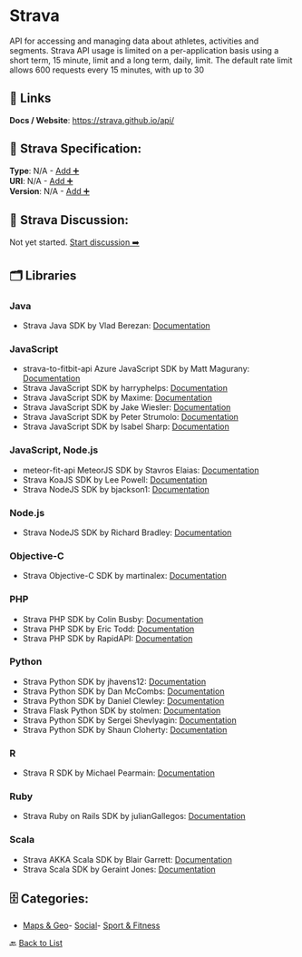 # Strava

API for accessing and managing data about athletes, activities and segments. Strava API usage is limited on a per-application basis using a short term, 15 minute, limit and a long term, daily, limit. The default rate limit allows 600 requests every 15 minutes, with up to 30

##  🔗 Links
**Docs / Website**: https://strava.github.io/api/

## 🧬 Strava Specification:
**Type**: N/A - [Add ➕](https://github.com/apis-list/apis-list/edit/main/apis/strava/strava.yaml)  
**URI**: N/A - [Add ➕](https://github.com/apis-list/apis-list/edit/main/apis/strava/strava.yaml)  
**Version**: N/A - [Add ➕](https://github.com/apis-list/apis-list/edit/main/apis/strava/strava.yaml)

## 💬 Strava Discussion:
Not yet started. [Start discussion ➡️](https://github.com/apis-list/apis-list/discussions/new)

## 🗂️ Libraries
### Java
- Strava Java SDK by Vlad Berezan: [Documentation](https://github.com/vberezan/st.utils-strava-api-wrapper)
### JavaScript
- strava-to-fitbit-api Azure JavaScript SDK by Matt Magurany: [Documentation](https://github.com/heymagurany/strava-to-fitbit-api)
- Strava JavaScript SDK by harryphelps: [Documentation](https://github.com/harryphelps/SportsDataVisualisation)
- Strava JavaScript SDK by Maxime: [Documentation](https://github.com/maximemhd/Maaxstats)
- Strava JavaScript SDK by Jake Wiesler: [Documentation](https://github.com/jakewies/just-chart-it)
- Strava JavaScript SDK by Peter Strumolo: [Documentation](https://github.com/pstrum/athletes-dashboard)
- Strava JavaScript SDK by Isabel Sharp: [Documentation](https://github.com/iss7/StravaWaxTracker)
### JavaScript, Node.js
- meteor-fit-api MeteorJS SDK by Stavros Elaias: [Documentation](https://github.com/selaias/meteor-fit-api)
- Strava KoaJS SDK by Lee Powell: [Documentation](https://github.com/leepowellcouk/koa-strava-api)
- Strava NodeJS SDK by bjackson1: [Documentation](https://github.com/bjackson1/strava_updater)
### Node.js
- Strava NodeJS SDK by Richard Bradley: [Documentation](https://github.com/chudley/node-strava)
### Objective-C
- Strava Objective-C SDK by martinalex: [Documentation](https://github.com/martinalex/WebServiceCall)
### PHP
- Strava PHP SDK by Colin Busby: [Documentation](https://github.com/cdbusby/activity-tracker)
- Strava PHP SDK by Eric Todd: [Documentation](https://github.com/dRockolla/GearSpy)
- Strava PHP SDK by RapidAPI: [Documentation](https://github.com/RapidSoftwareSolutions/Marketplace-Strava-Package)
### Python
- Strava Python SDK by jhavens12: [Documentation](https://github.com/jhavens12/Running_Graphs)
- Strava Python SDK by Dan McCombs: [Documentation](https://github.com/dmccombs/everest_climbing)
- Strava Python SDK by Daniel Clewley: [Documentation](https://github.com/danclewley/get_pcr_tt_results)
- Strava Flask Python SDK by stolmen: [Documentation](https://github.com/stolmen/strava_flask_derp)
- Strava Python SDK by Sergei Shevlyagin: [Documentation](https://github.com/sshevlyagin/strava-api-v3.1)
- Strava Python SDK by Shaun Cloherty: [Documentation](https://github.com/cnuahs/strava-tools)
### R
- Strava R SDK by Michael Pearmain: [Documentation](https://github.com/mpearmain/StravR)
### Ruby
- Strava Ruby on Rails SDK by julianGallegos: [Documentation](https://github.com/julianGallegos/strava_rails_api)
### Scala
- Strava AKKA Scala SDK by Blair Garrett: [Documentation](https://github.com/blairg/comparemyrace-backend)
- Strava Scala SDK by Geraint Jones: [Documentation](https://github.com/city81/strava-service)


## 🗄️ Categories:
- [Maps & Geo](https://github.com/apis-list/apis-list#maps--geo-)- [Social](https://github.com/apis-list/apis-list#social-)- [Sport & Fitness](https://github.com/apis-list/apis-list#sport--fitness-)

🔙  [Back to List](https://github.com/apis-list/apis-list)
